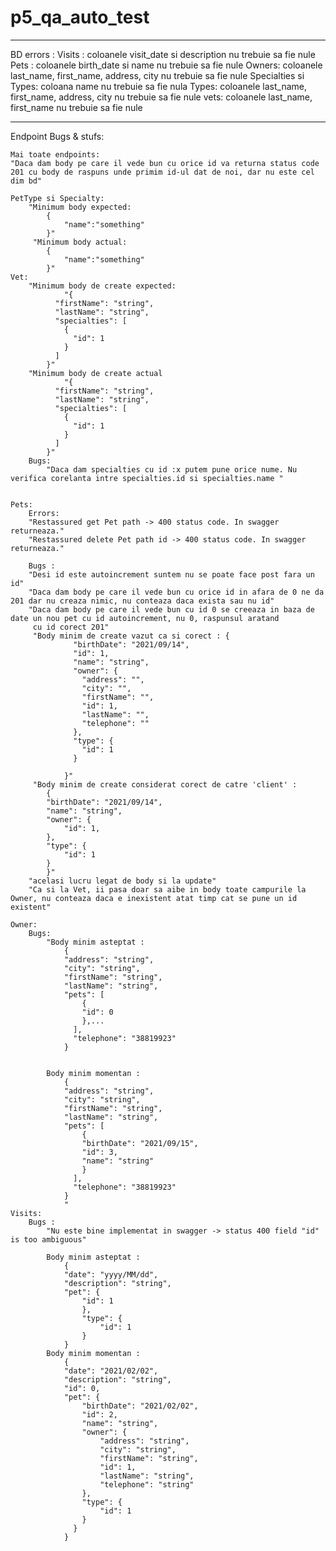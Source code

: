 # p5_qa_auto_test
---------------------------------------------------------------------------------------------------------------------------------------------
BD errors :
	Visits :
		coloanele visit_date si description nu trebuie sa fie nule
	Pets : 
		coloanele birth_date si name nu trebuie sa fie nule
	Owners:
		coloanele last_name, first_name, address, city nu trebuie sa fie nule
	Specialties si Types:
		coloana name nu trebuie sa fie nula
	Types:
		coloanele last_name, first_name, address, city nu trebuie sa fie nule
	vets:
		coloanele last_name, first_name nu trebuie sa fie nule

---------------------------------------------------------------------------------------------------------------------------------------------
Endpoint Bugs & stufs:

	Mai toate endpoints:
	"Daca dam body pe care il vede bun cu orice id va returna status code 201 cu body de raspuns unde primim id-ul dat de noi, dar nu este cel dim bd"

	PetType si Specialty:
		"Minimum body expected: 
			{
				"name":"something"
			}"
		 "Minimum body actual: 
			{
				"name":"something"
			}"
	Vet:
		"Minimum body de create expected: 
				"{
			  "firstName": "string",
			  "lastName": "string",
			  "specialties": [
				{
				  "id": 1
				}
			  ]
			}"
		"Minimum body de create actual 
				"{
			  "firstName": "string",
			  "lastName": "string",
			  "specialties": [
				{
				  "id": 1
				}
			  ]
			}"
		Bugs: 
			"Daca dam specialties cu id :x putem pune orice nume. Nu verifica corelanta intre specialties.id si specialties.name "


	Pets:
		Errors:
		"Restassured get Pet path -> 400 status code. In swagger returneaza."
		"Restassured delete Pet path id -> 400 status code. In swagger returneaza."

		Bugs : 
		"Desi id este autoincrement suntem nu se poate face post fara un id"
		"Daca dam body pe care il vede bun cu orice id in afara de 0 ne da 201 dar nu creaza nimic, nu conteaza daca exista sau nu id"
		"Daca dam body pe care il vede bun cu id 0 se creeaza in baza de date un nou pet cu id autoincrement, nu 0, raspunsul aratand
		 cu id corect 201"
		 "Body minim de create vazut ca si corect : {
				  "birthDate": "2021/09/14",
				  "id": 1,
				  "name": "string",
				  "owner": {
					"address": "",
					"city": "",
					"firstName": "",
					"id": 1,
					"lastName": "",
					"telephone": ""
				  },
				  "type": {
					"id": 1
				  }
				 
				}"
		 "Body minim de create considerat corect de catre 'client' : 
			{
			"birthDate": "2021/09/14",
			"name": "string",
			"owner": {
				"id": 1,
			},
			"type": {
				"id": 1
			}	 
			}"
		"acelasi lucru legat de body si la update" 
		"Ca si la Vet, ii pasa doar sa aibe in body toate campurile la Owner, nu conteaza daca e inexistent atat timp cat se pune un id existent"
			
	Owner:
		Bugs:
			"Body minim asteptat : 
				{
				"address": "string",
				"city": "string",
				"firstName": "string",
				"lastName": "string",
				"pets": [
					{
					"id": 0
					},...
				  ],
				  "telephone": "38819923"
				}
				
				
			Body minim momentan : 
				{
				"address": "string",
				"city": "string",
				"firstName": "string",
				"lastName": "string",
				"pets": [
					{
					"birthDate": "2021/09/15",
					"id": 3,
					"name": "string"
					}
				  ],
				  "telephone": "38819923"
				}
				"
	Visits: 
		Bugs :
			"Nu este bine implementat in swagger -> status 400 field "id" is too ambiguous"
			
			Body minim asteptat : 
				{
				"date": "yyyy/MM/dd",
				"description": "string",
				"pet": {
					"id": 1
					},
					"type": {
						"id": 1
					}
				}
			Body minim momentan : 
				{
				"date": "2021/02/02",
				"description": "string",
				"id": 0,
				"pet": {
					"birthDate": "2021/02/02",
					"id": 2,
					"name": "string",
					"owner": {
						"address": "string",
						"city": "string",
						"firstName": "string",
						"id": 1,
						"lastName": "string",
						"telephone": "string"
					},
					"type": {
						"id": 1
					}
				  }
				}

